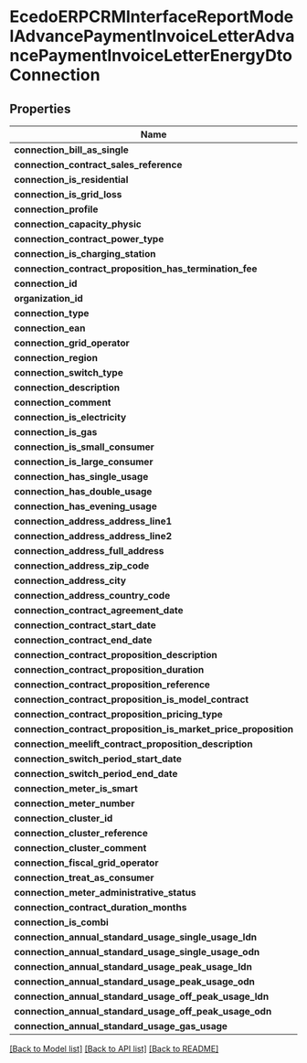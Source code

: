 # EcedoERPCRMInterfaceReportModelAdvancePaymentInvoiceLetterAdvancePaymentInvoiceLetterEnergyDtoConnection

## Properties
Name | Type | Description | Notes
------------ | ------------- | ------------- | -------------
**connection_bill_as_single** | **bool** |  | [optional] 
**connection_contract_sales_reference** | **string** |  | [optional] 
**connection_is_residential** | **bool** |  | [optional] 
**connection_is_grid_loss** | **bool** |  | [optional] 
**connection_profile** | **string** |  | [optional] 
**connection_capacity_physic** | **string** |  | [optional] 
**connection_contract_power_type** | **string** |  | [optional] 
**connection_is_charging_station** | **bool** |  | [optional] 
**connection_contract_proposition_has_termination_fee** | **bool** |  | [optional] 
**connection_id** | **string** |  | [optional] 
**organization_id** | **string** |  | [optional] 
**connection_type** | **string** |  | [optional] 
**connection_ean** | **string** |  | [optional] 
**connection_grid_operator** | **string** |  | [optional] 
**connection_region** | **string** |  | [optional] 
**connection_switch_type** | **string** |  | [optional] 
**connection_description** | **string** |  | [optional] 
**connection_comment** | **string** |  | [optional] 
**connection_is_electricity** | **bool** |  | [optional] 
**connection_is_gas** | **bool** |  | [optional] 
**connection_is_small_consumer** | **bool** |  | [optional] 
**connection_is_large_consumer** | **bool** |  | [optional] 
**connection_has_single_usage** | **bool** |  | [optional] 
**connection_has_double_usage** | **bool** |  | [optional] 
**connection_has_evening_usage** | **bool** |  | [optional] 
**connection_address_address_line1** | **string** |  | [optional] 
**connection_address_address_line2** | **string** |  | [optional] 
**connection_address_full_address** | **string** |  | [optional] 
**connection_address_zip_code** | **string** |  | [optional] 
**connection_address_city** | **string** |  | [optional] 
**connection_address_country_code** | **string** |  | [optional] 
**connection_contract_agreement_date** | [**\DateTime**](\DateTime.md) |  | [optional] 
**connection_contract_start_date** | [**\DateTime**](\DateTime.md) |  | [optional] 
**connection_contract_end_date** | [**\DateTime**](\DateTime.md) |  | [optional] 
**connection_contract_proposition_description** | **string** |  | [optional] 
**connection_contract_proposition_duration** | **string** |  | [optional] 
**connection_contract_proposition_reference** | **string** |  | [optional] 
**connection_contract_proposition_is_model_contract** | **bool** |  | [optional] 
**connection_contract_proposition_pricing_type** | **string** |  | [optional] 
**connection_contract_proposition_is_market_price_proposition** | **bool** |  | [optional] 
**connection_meelift_contract_proposition_description** | **string** |  | [optional] 
**connection_switch_period_start_date** | [**\DateTime**](\DateTime.md) |  | [optional] 
**connection_switch_period_end_date** | [**\DateTime**](\DateTime.md) |  | [optional] 
**connection_meter_is_smart** | **bool** |  | [optional] 
**connection_meter_number** | **string** |  | [optional] 
**connection_cluster_id** | **string** |  | [optional] 
**connection_cluster_reference** | **string** |  | [optional] 
**connection_cluster_comment** | **string** |  | [optional] 
**connection_fiscal_grid_operator** | **string** |  | [optional] 
**connection_treat_as_consumer** | **bool** |  | [optional] 
**connection_meter_administrative_status** | **string** |  | [optional] 
**connection_contract_duration_months** | **int** |  | [optional] 
**connection_is_combi** | **bool** |  | [optional] 
**connection_annual_standard_usage_single_usage_ldn** | **int** |  | [optional] 
**connection_annual_standard_usage_single_usage_odn** | **int** |  | [optional] 
**connection_annual_standard_usage_peak_usage_ldn** | **int** |  | [optional] 
**connection_annual_standard_usage_peak_usage_odn** | **int** |  | [optional] 
**connection_annual_standard_usage_off_peak_usage_ldn** | **int** |  | [optional] 
**connection_annual_standard_usage_off_peak_usage_odn** | **int** |  | [optional] 
**connection_annual_standard_usage_gas_usage** | **int** |  | [optional] 

[[Back to Model list]](../README.md#documentation-for-models) [[Back to API list]](../README.md#documentation-for-api-endpoints) [[Back to README]](../README.md)


